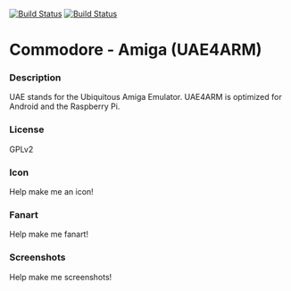 [![Build Status](https://travis-ci.org/kodi-game/game.libretro.uae4arm.svg?branch=master)](https://travis-ci.org/kodi-game/game.libretro.uae4arm)
[![Build Status](https://ci.appveyor.com/api/projects/status/github/kodi-game/game.libretro.uae4arm?svg=true)](https://ci.appveyor.com/project/kodi-game/game-libretro-uae4arm)

# Commodore - Amiga (UAE4ARM)

### Description

UAE stands for the Ubiquitous Amiga Emulator. UAE4ARM is optimized for Android and the Raspberry Pi.

### License

GPLv2

### Icon

Help make me an icon!

### Fanart

Help make me fanart!

### Screenshots

Help make me screenshots!
